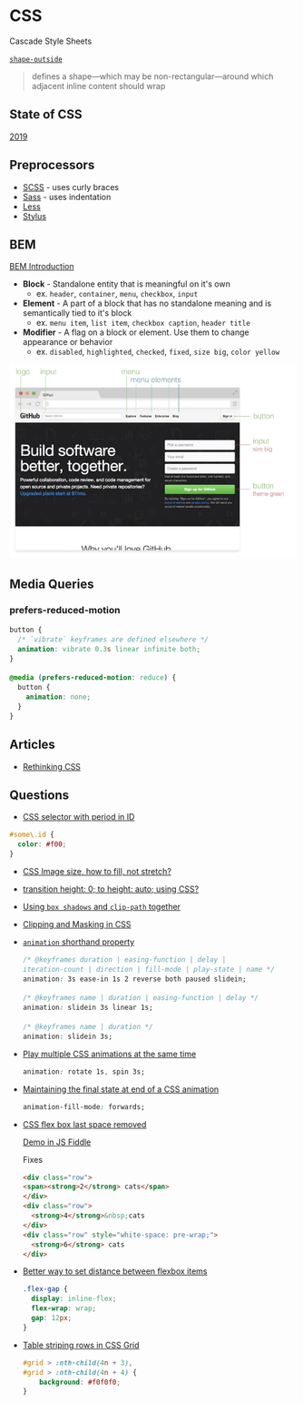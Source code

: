 # CSS

Cascade Style Sheets

[`shape-outside`](https://developer.mozilla.org/en-US/docs/Web/CSS/shape-outside)

> defines a shape—which may be non-rectangular—around which adjacent inline content should wrap

## State of CSS

[2019](https://2019.stateofcss.com/)

## Preprocessors

* [SCSS](https://sass-lang.com/documentation/syntax#scss) - uses curly braces
* [Sass](https://sass-lang.com/documentation/syntax#the-indented-syntax) - uses indentation
* [Less](http://lesscss.org/)
* [Stylus](https://stylus-lang.com/)


## BEM

[BEM Introduction](http://getbem.com/introduction/)

* **Block** - Standalone entity that is meaningful on it's own
  * ex. `header`, `container`, `menu`, `checkbox`, `input`
* **Element** - A part of a block that has no standalone meaning and is semantically tied to it's block
  * ex. `menu item`, `list item`, `checkbox caption`, `header title`
* **Modifier** - A flag on a block or element. Use them to change appearance or behavior
  * ex. `disabled`, `highlighted`, `checked`, `fixed`, `size big`, `color yellow`

![bem diagram](/assets/notes/css/bem-diagram.jpg)



## Media Queries


### prefers-reduced-motion

```css
button {
  /* `vibrate` keyframes are defined elsewhere */
  animation: vibrate 0.3s linear infinite both;
}

@media (prefers-reduced-motion: reduce) {
  button {
    animation: none;
  }
}
```


## Articles

* [Rethinking CSS](https://johnpolacek.github.io/rethinking-css/)

## Questions

* [CSS selector with period in ID](https://stackoverflow.com/q/12310090/1366033)

```css
#some\.id {
  color: #f00;
}
```


* [CSS Image size, how to fill, not stretch?](https://stackoverflow.com/a/29103071/1366033)

* [transition height: 0; to height: auto; using CSS?](https://stackoverflow.com/a/8331169/1366033)

* [Using `box shadows` and `clip-path` together](https://css-tricks.com/using-box-shadows-and-clip-path-together/)
* [Clipping and Masking in CSS](https://css-tricks.com/clipping-masking-css/)

* [`animation` shorthand property](https://developer.mozilla.org/en-US/docs/Web/CSS/animation)

  ```css
  /* @keyframes duration | easing-function | delay |
  iteration-count | direction | fill-mode | play-state | name */
  animation: 3s ease-in 1s 2 reverse both paused slidein;

  /* @keyframes name | duration | easing-function | delay */
  animation: slidein 3s linear 1s;

  /* @keyframes name | duration */
  animation: slidein 3s;
  ```

* [Play multiple CSS animations at the same time](https://stackoverflow.com/q/26986129/1366033)

  ```css
  animation: rotate 1s, spin 3s;
  ```

* [Maintaining the final state at end of a CSS animation](https://stackoverflow.com/q/12991164/1366033)

  ```css
  animation-fill-mode: forwards;
  ```

* [CSS flex box last space removed](https://stackoverflow.com/q/39325039/1366033)


  [Demo in JS Fiddle](https://jsfiddle.net/KyleMit/e02u3v7b/)


  Fixes

  ```html
  <div class="row">
  <span><strong>2</strong> cats</span>
  </div>
  <div class="row">
    <strong>4</strong>&nbsp;cats
  </div>
  <div class="row" style="white-space: pre-wrap;">
    <strong>6</strong> cats
  </div>
  ```

* [Better way to set distance between flexbox items](https://stackoverflow.com/q/20626685/1366033)

  ```css
  .flex-gap {
    display: inline-flex;
    flex-wrap: wrap;
    gap: 12px;
  }
  ```

* [Table striping rows in CSS Grid](https://stackoverflow.com/q/44936917/1366033)

  ```css
  #grid > :nth-child(4n + 3),
  #grid > :nth-child(4n + 4) {
      background: #f0f0f0;
  }
  ```

